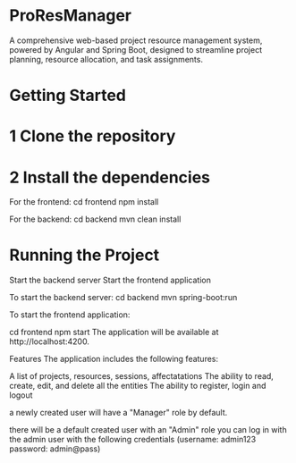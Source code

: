 # ProResManager
A comprehensive web-based project resource management system, powered by Angular and Spring Boot, designed to streamline project planning, resource allocation, and task assignments.


# Getting Started
# 1 Clone the repository
# 2 Install the dependencies

For the frontend:
cd frontend
npm install


For the backend:
cd backend
mvn clean install


# Running the Project
Start the backend server
Start the frontend application


To start the backend server:
cd backend
mvn spring-boot:run


To start the frontend application:

cd frontend
npm start
The application will be available at http://localhost:4200.

Features
The application includes the following features:

A list of projects, resources, sessions, affectatations
The ability to read, create, edit, and delete all the entities
The ability to register, login and logout 

a newly created user will have a "Manager" role by default.

there will be a default created user with an "Admin" role 
you can log in with the admin user with the following credentials (username: admin123  password: admin@pass)
